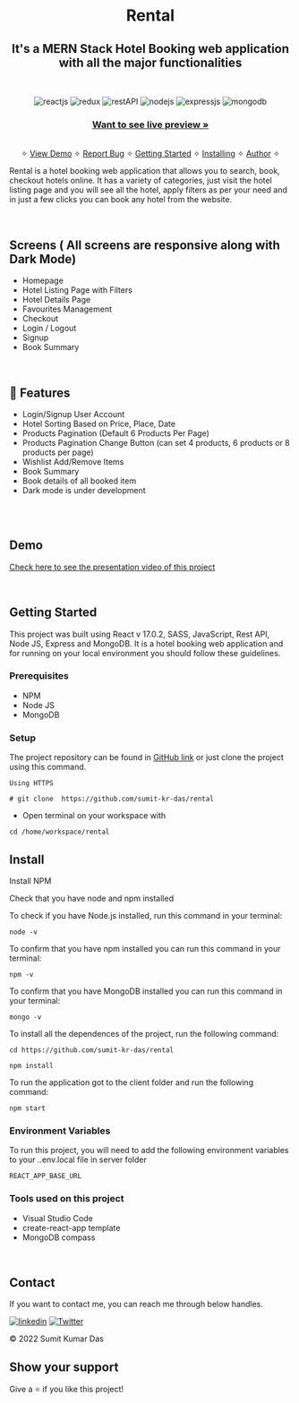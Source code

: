 <h1 align="center">Rental</h1> 

<h2 align="center">It's a MERN Stack Hotel Booking web application with all the major functionalities</h2>

<br />
<p align="center">
    <img src="https://img.shields.io/badge/React JS-20232A?style=for-the-badge&logo=react&logoColor=61DAFB" alt="reactjs" />
    <img src="https://img.shields.io/badge/SASS-593D88?style=for-the-badge&logo=sass&logoColor=white" alt="redux" />
    <img src="https://img.shields.io/badge/Rest_API-02303A?style=for-the-badge&logo=react-router&logoColor=white" alt="restAPI"/>
    <img src="https://img.shields.io/badge/Node.js-339933?style=for-the-badge&logo=nodedotjs&logoColor=white" alt="nodejs" />
    <img src="https://img.shields.io/badge/Express.js-000000?style=for-the-badge&logo=express&logoColor=white" alt="expressjs"/>
    <img src="https://img.shields.io/badge/MongoDB-4EA94B?style=for-the-badge&logo=mongodb&logoColor=white" alt="mongodb"/>
</p>

<h3 align="center"><a href="http://rent-al.herokuapp.com"><strong>Want to see live preview »</strong></a></h3>

<p align="center"> 
    <br />&#10023;
    <a href="#Demo">View Demo</a>   &#10023;  
    <a href="https://github.com/sumit-kr-das/rental/issues">Report Bug</a>    &#10023;
    <a href="#Getting-Started">Getting Started</a> &#10023; <a href="#Install">Installing</a> &#10023;    
    <a href="#Contact">Author</a> &#10023;
  </p>
  
  Rental is a hotel booking web application that allows you to search, book, checkout hotels online. It has a variety of categories, just visit the hotel listing page and you will see all the hotel, apply filters as per your need and in just a few clicks you can book any hotel from the website.
  
 
  
  [//]: ![1](https://user-images.githubusercontent.com/91532881/168818920-09cbf179-2ac5-489c-9cdf-e99653f9a5b9.png)
  
  <br />
  
  ## Screens ( All screens are responsive along with Dark Mode)
   - Homepage
   - Hotel Listing Page with Filters
   - Hotel Details Page
   - Favourites Management
   - Checkout
   - Login / Logout
   - Signup
   - Book Summary


[//]: ![2](https://user-images.githubusercontent.com/91532881/168818963-328399b4-c459-472f-b452-7ce6a91adcf6.png)
[//]: ![3](https://user-images.githubusercontent.com/91532881/168818970-ef2e11a5-9409-408e-ad43-961b238d0ec1.png)

<br />


## 🚀 Features
- Login/Signup User Account
- Hotel Sorting Based on Price, Place, Date
- Products Pagination (Default 6 Products Per Page)
- Products Pagination Change Button (can set 4 products, 6 products or 8 products per page)
- Wishlist Add/Remove Items
- Book Summary
- Book details of all booked item
- Dark mode is under development

<br />

<!-- ## Glimpses of Mini-Store 🙈 :


[//]: <table>
 [//]: <tr>
 [//]:   <td><img src="https://user-images.githubusercontent.com/91532881/168818978-a574a3fb-b4d1-49e6-9c3a-99d8a6f7031a.png" alt="home" /></td>
 [//]:   <td><img src="https://user-images.githubusercontent.com/91532881/168818986-59e2dad1-5b2b-4054-8f34-bd3f8f26c624.png" alt="signup" /></td>
 [//]: </tr>
[//]:  <tr>
[//]:    <td><img src="https://user-images.githubusercontent.com/91532881/168818988-c4868232-3071-4026-a465-decf75a093d2.png" alt="products" /></td>
 [//]:   <td><img src="https://user-images.githubusercontent.com/91532881/168818990-08f7e469-ad9a-4077-9c47-f56e1e848d59.png" alt="product-details" /></td>
 [//]: </tr>
 [//]: <tr>
 [//]:   <td><img src="https://user-images.githubusercontent.com/91532881/168818993-625d446b-aa8d-4d56-88f8-0c68d0a10132.png" alt="wishlist" /></td>
 [//]:   <td><img src="https://user-images.githubusercontent.com/91532881/168818994-f1ae1fc2-6cb9-4017-8b87-341f4bbb1af3.png" alt="cart" /></td>
 [//]: </tr>
 [//]: <tr>
  [//]:  <td><img src="https://user-images.githubusercontent.com/91532881/168818999-0c58ad51-4502-4f5f-8ee3-39c6384b9843.png" alt="checkout" /></td>
  [//]:  <td><img src="https://user-images.githubusercontent.com/91532881/168819001-10bfbb16-b6fe-474a-a10a-820a08255c10.png" alt="order-summary" /></td>
 [//]: </tr>
[//]: </table> -->

<br />


## Demo

[Check here to see the presentation video of this project](https://www.linkedin.com/posts/m-sehrawat_programming-marketing-computerscience-activity-6932731204051816448-q0vg?utm_source=linkedin_share&utm_medium=member_desktop_web)


<br/>


## Getting Started

This project was built using React v 17.0.2, SASS, JavaScript, Rest API, Node JS, Express and MongoDB. It is a hotel booking web application and for running on your local environment you should follow these guidelines.


### Prerequisites

- NPM 
- Node JS
- MongoDB

### Setup


The project repository can be found in [GitHub link](https://github.com/sumit-kr-das/rental) or just clone the project using this command. 


```
Using HTTPS

# git clone  https://github.com/sumit-kr-das/rental
```

+ Open terminal on your workspace with

```
cd /home/workspace/rental
```


## Install

Install NPM

Check that you have node and npm installed

To check if you have Node.js installed, run this command in your terminal:


```
node -v
```

To confirm that you have npm installed you can run this command in your terminal:


```
npm -v
```

To confirm that you have MongoDB installed you can run this command in your terminal:


```
mongo -v
```


To install all the dependences of the project, run the following command:


```
cd https://github.com/sumit-kr-das/rental

npm install

```


To run the application got to the client folder and run the following command:

```
npm start
```

### Environment Variables

To run this project, you will need to add the following environment variables to your ..env.local file in server folder

`REACT_APP_BASE_URL`



### Tools used on this project

- Visual Studio Code
- create-react-app template
- MongoDB compass

<br/>



## Contact

If you want to contact me, you can reach me through below handles.

[![linkedin](https://img.shields.io/badge/Sumit_Kumar_Das-0077B5?style=for-the-badge&logo=linkedin&logoColor=white)](https://www.linkedin.com/in/sumit_kumar_das)
[![Twitter](https://img.shields.io/badge/Sumit_Kumar_Das-20232A?style=for-the-badge&logo=Github&logoColor=white)](https://github.com/sumit-kr-das)

© 2022 Sumit Kumar Das



## Show your support

Give a ⭐️ if you like this project!
